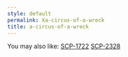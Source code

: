 ```yaml
---
style: default
permalink: Xa-circus-of-a-wreck
title: a-circus-of-a-wreck
---
```

You may also like:
[SCP-1722](http://scp-wiki.net/scp-1722)
[SCP-2328](http://scp-wiki.net/scp-2328)